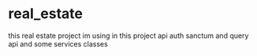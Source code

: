 # real_estate
this real estate project im using in this project api auth sanctum and query api and some services classes
